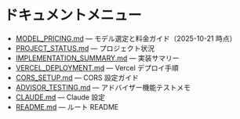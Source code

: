 # ドキュメントメニュー

- [MODEL_PRICING.md](./MODEL_PRICING.md) — モデル選定と料金ガイド（2025-10-21 時点）
- [PROJECT_STATUS.md](../PROJECT_STATUS.md) — プロジェクト状況
- [IMPLEMENTATION_SUMMARY.md](../IMPLEMENTATION_SUMMARY.md) — 実装サマリー
- [VERCEL_DEPLOYMENT.md](../VERCEL_DEPLOYMENT.md) — Vercel デプロイ手順
- [CORS_SETUP.md](../CORS_SETUP.md) — CORS 設定ガイド
- [ADVISOR_TESTING.md](../ADVISOR_TESTING.md) — アドバイザー機能テストメモ
- [CLAUDE.md](../CLAUDE.md) — Claude 設定
- [README.md](../README.md) — ルート README
